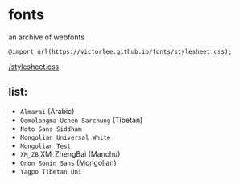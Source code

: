 # fonts

an archive of webfonts

`@import url(https://victorlee.github.io/fonts/stylesheet.css);`

[/stylesheet.css](stylesheet.css)

## list:

- `Almarai` (Arabic)
- `Qomolangma-Uchen Sarchung` (Tibetan)
- `Noto Sans Siddham`
- `Mongolian Universal White`
- `Mongolian Test`
- `XM_ZB` XM_ZhengBai (Manchu)
- `Onon Sonin Sans` (Mongolian)
- `Yagpo Tibetan Uni`
